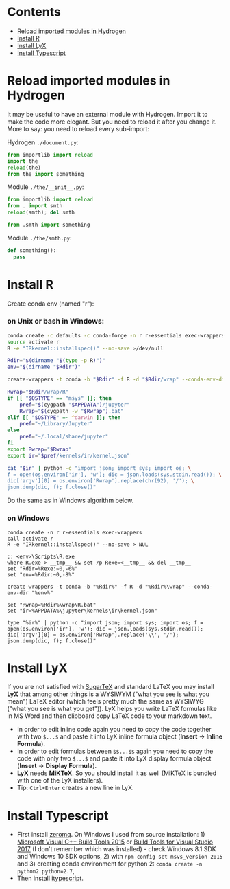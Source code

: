 # Contents

* [Reload imported modules in Hydrogen](#reload-imported-modules-in-hydrogen)
* [Install R](#install-r)
* [Install LyX](#install-lyx)
* [Install Typescript](#install-typescript)


# Reload imported modules in Hydrogen

It may be useful to have an external module with Hydrogen. Import it to make the code more elegant. But you need to reload it after you change it. More to say: you need to reload every sub-import:

Hydrogen `./document.py`:

```py
from importlib import reload
import the
reload(the)
from the import something
```

Module `./the/__init__.py`:

```py
from importlib import reload
from . import smth
reload(smth); del smth

from .smth import something
```

Module `./the/smth.py`:

```py
def something():
  pass
```


# Install R

Create conda env (named "r"):

### on Unix or bash in Windows:

```bash
conda create -c defaults -c conda-forge -n r r-essentials exec-wrappers
source activate r
R -e "IRkernel::installspec()" --no-save >/dev/null
```

```bash
Rdir="$(dirname "$(type -p R)")"
env="$(dirname "$Rdir")"

create-wrappers -t conda -b "$Rdir" -f R -d "$Rdir/wrap" --conda-env-dir "$env"

Rwrap="$Rdir/wrap/R"
if [[ "$OSTYPE" == "msys" ]]; then
    pref="$(cygpath "$APPDATA")/jupyter"
    Rwrap="$(cygpath -w "$Rwrap").bat"
elif [[ "$OSTYPE" =~ ^darwin ]]; then
    pref="~/Library/Jupyter"
else
    pref="~/.local/share/jupyter"
fi
export Rwrap="$Rwrap"
export ir="$pref/kernels/ir/kernel.json"

cat "$ir" | python -c "import json; import sys; import os; \
f = open(os.environ['ir'], 'w'); dic = json.loads(sys.stdin.read()); \
dic['argv'][0] = os.environ['Rwrap'].replace(chr(92), '/'); \
json.dump(dic, f); f.close()"

```
Do the same as in Windows algorithm below.

### on Windows

```batch
conda create -n r r-essentials exec-wrappers
call activate r
R -e "IRkernel::installspec()" --no-save > NUL
```

```batch
:: <env>\Scripts\R.exe
where R.exe > __tmp__ && set /p Rexe=<__tmp__ && del __tmp__
set "Rdir=%Rexe:~0,-6%"
set "env=%Rdir:~0,-8%"

create-wrappers -t conda -b "%Rdir%" -f R -d "%Rdir%\wrap" --conda-env-dir "%env%"

set "Rwrap=%Rdir%\wrap\R.bat"
set "ir=%APPDATA%\jupyter\kernels\ir\kernel.json"

type "%ir%" | python -c "import json; import sys; import os; f = open(os.environ['ir'], 'w'); dic = json.loads(sys.stdin.read()); dic['argv'][0] = os.environ['Rwrap'].replace('\\', '/'); json.dump(dic, f); f.close()"

```


# Install LyX

If you are not satisfied with [SugarTeX](sugartex.md) and standard LaTeX you may install [**LyX**](http://www.lyx.org/Download) that among other things is a WYSIWYM ("what you see is what you mean") LaTeX editor (which feels pretty much the same as WYSIWYG ("what you see is what you get")). LyX helps you write LaTeX formulas like in MS Word and then clipboard copy LaTeX code to your markdown text.

* In order to edit inline code again you need to copy the code together with two `$...$` and paste it into LyX inline formula object (**Insert** → **Inline Formula**).
* In order to edit formulas between `$$...$$` again you need to copy the code with only two `$...$` and paste it into LyX display formula object (**Insert** → **Display Formula**).
* **LyX** needs [**MiKTeX**](https://miktex.org/download). So you should install it as well (MiKTeX is bundled with one of the LyX installers).
* Tip: `Ctrl+Enter` creates a new line in LyX.


# Install Typescript

* First install [zeromq](https://github.com/zeromq/zeromq.js/). On Windows I used from source installation: 1) [Microsoft Visual C++ Build Tools 2015](http://go.microsoft.com/fwlink/?LinkId=691126) or [Build Tools for Visual Studio 2017](https://www.visualstudio.com/thank-you-downloading-visual-studio/?sku=BuildTools&rel=15) (I don't remember which was installed) - check Windows 8.1 SDK and Windows 10 SDK options, 2) with `npm config set msvs_version 2015` and 3) creating conda environment for python 2: `conda create -n python2 python=2.7`,
* Then install [itypescript](https://www.npmjs.com/package/itypescript).

